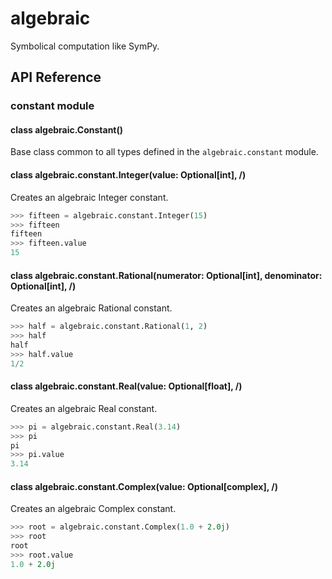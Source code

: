 # algebraic

Symbolical computation like SymPy.

## API Reference

### constant module

#### class algebraic.Constant()

Base class common to all types defined in the `algebraic.constant` module.

#### class algebraic.constant.Integer(value: Optional[int], /)

Creates an algebraic Integer constant.

```python
>>> fifteen = algebraic.constant.Integer(15)
>>> fifteen
fifteen
>>> fifteen.value
15
```

#### class algebraic.constant.Rational(numerator: Optional[int], denominator: Optional[int], /)

Creates an algebraic Rational constant.

```python
>>> half = algebraic.constant.Rational(1, 2)
>>> half
half
>>> half.value
1/2
```

#### class algebraic.constant.Real(value: Optional[float], /)

Creates an algebraic Real constant.

```python
>>> pi = algebraic.constant.Real(3.14)
>>> pi
pi
>>> pi.value
3.14
```

#### class algebraic.constant.Complex(value: Optional[complex], /)

Creates an algebraic Complex constant.

```python
>>> root = algebraic.constant.Complex(1.0 + 2.0j)
>>> root
root
>>> root.value
1.0 + 2.0j
```
